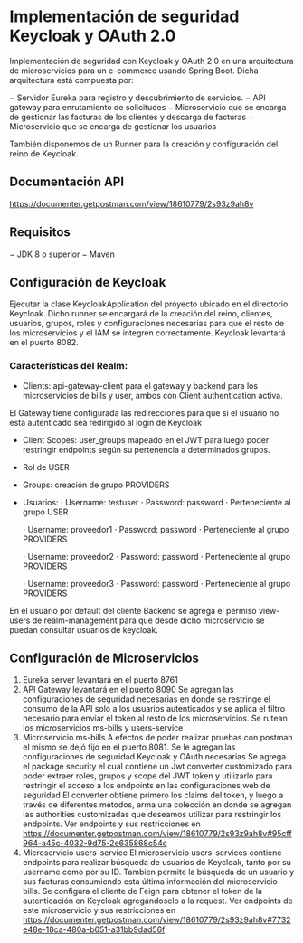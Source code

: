 # Implementación de seguridad Keycloak y OAuth 2.0
Implementación de seguridad con Keycloak y OAuth 2.0 en una arquitectura de microservicios para un e-commerce usando Spring Boot. Dicha arquitectura está compuesta por:

− Servidor Eureka para registro y descubrimiento de servicios.
− API gateway para enrutamiento de solicitudes
− Microservicio que se encarga de gestionar las facturas de los clientes y descarga de facturas
− Microservicio que se encarga de gestionar los usuarios

También disponemos de un Runner para la creación y configuración del reino de Keycloak.

## Documentación API
https://documenter.getpostman.com/view/18610779/2s93z9ah8v

## Requisitos
− JDK 8 o superior
− Maven

## Configuración de Keycloak
Ejecutar la clase KeycloakApplication del proyecto ubicado en el directorio Keycloak.
Dicho runner se encargará de la creación del reino, clientes, usuarios, grupos, roles y configuraciones necesarias para que el resto de los microservicios y el IAM se integren correctamente.
Keycloak levantará en el puerto 8082.

### Características del Realm:
- Clients: api-gateway-client para el gateway y backend para los microservicios de bills y user, ambos con Client authentication activa.

El Gateway tiene configurada las redirecciones para que si el usuario no está autenticado sea redirigido al login de Keycloak

- Client Scopes: user_groups mapeado en el JWT para luego poder restringir endpoints según su pertenencia a determinados grupos.
  
- Rol de USER
  
- Groups: creación de grupo PROVIDERS
  
- Usuarios:
  ⋅ Username: testuser
  ⋅ Password: password
  ⋅ Perteneciente al grupo USER
  
  ⋅ Username: proveedor1
  ⋅ Password: password
  ⋅ Perteneciente al grupo PROVIDERS
  
  ⋅ Username: proveedor2
  ⋅ Password: password
  ⋅ Perteneciente al grupo PROVIDERS
  
  ⋅ Username: proveedor3
  ⋅ Password: password
  ⋅ Perteneciente al grupo PROVIDERS

En el usuario por default del cliente Backend se agrega el permiso view-users de realm-management para que desde dicho microservicio se puedan consultar usuarios de keycloak.

## Configuración de Microservicios

1. Eureka server levantará en el puerto 8761
2. API Gateway levantará en el puerto 8090
Se agregan las configuraciones de seguridad necesarias en donde se restringe el consumo de la API solo a los usuarios autenticados y se aplica el filtro necesario para enviar el token al resto de los microservicios.
Se rutean los microservicios ms-bills y users-service
3. Microservicio ms-bills
A efectos de poder realizar pruebas con postman el mismo se dejó fijo en el puerto 8081. Se le agregan las configuraciones de seguridad Keycloak y OAuth necesarias
Se agrega el package security el cual contiene un Jwt converter customizado para poder extraer roles, grupos y scope del JWT token y utilizarlo para restringir el acceso a los endpoints en las configuraciones web de seguridad
El converter obtiene primero los claims del token, y luego a través de diferentes métodos, arma una colección en donde se agregan las authorities customizadas que deseamos utilizar para restringir los endpoints.
Ver endpoints y sus restricciones en https://documenter.getpostman.com/view/18610779/2s93z9ah8v#95cff964-a45c-4032-9d75-2e635868c54c
4. Microservicio users-service
El microservicio users-services contiene endpoints para realizar búsqueda de usuarios de Keycloak, tanto por su username como por su ID.
Tambien permite la búsqueda de un usuario y sus facturas consumiendo esta última información del microservicio bills. Se configura el cliente de Feign para obtener el token de la autenticación en Keycloak agregándoselo a la request.
Ver endpoints de este microservicio y sus restricciones en https://documenter.getpostman.com/view/18610779/2s93z9ah8v#7732e48e-18ca-480a-b651-a31bb9dad56f

